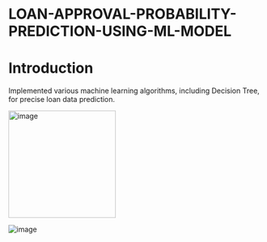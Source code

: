 # LOAN-APPROVAL-PROBABILITY-PREDICTION-USING-ML-MODEL

# Introduction

Implemented various machine learning algorithms, including Decision Tree, for precise loan data prediction.

<img width="212" alt="image" src="https://github.com/maiYASHhoon/LOAN-APPROVAL-PROBABILITY-PREDICTION-USING-ML-MODEL/assets/87417055/d8c7114b-e5ab-43d2-86f3-77f1a6a4c1cd">

![image](https://github.com/maiYASHhoon/LOAN-APPROVAL-PROBABILITY-PREDICTION-USING-ML-MODEL/assets/87417055/8cbc959f-70a4-485f-8055-641541881048)
